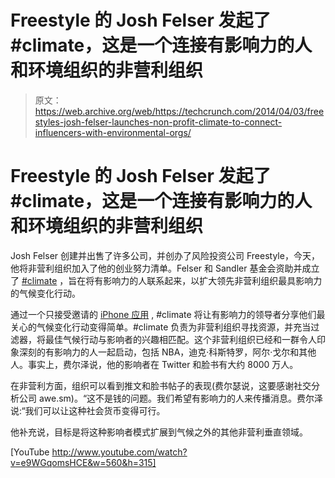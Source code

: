 # Freestyle 的 Josh Felser 发起了#climate，这是一个连接有影响力的人和环境组织的非营利组织 

> 原文：<https://web.archive.org/web/https://techcrunch.com/2014/04/03/freestyles-josh-felser-launches-non-profit-climate-to-connect-influencers-with-environmental-orgs/>

# Freestyle 的 Josh Felser 发起了#climate，这是一个连接有影响力的人和环境组织的非营利组织

Josh Felser 创建并出售了许多公司，并创办了风险投资公司 Freestyle，今天，他将非营利组织加入了他的创业努力清单。Felser 和 Sandler 基金会资助并成立了 [#climate](https://web.archive.org/web/20221006230014/http://www.hashtagclimate.org/) ，旨在将有影响力的人联系起来，以扩大领先非营利组织最具影响力的气候变化行动。

通过一个只接受邀请的 [iPhone 应用](https://web.archive.org/web/20221006230014/https://itunes.apple.com/us/app/climate/id786894088?mt=8) , #climate 将让有影响力的领导者分享他们最关心的气候变化行动变得简单。#climate 负责为非营利组织寻找资源，并充当过滤器，将最佳气候行动与影响者的兴趣相匹配。这个非营利组织已经和一群令人印象深刻的有影响力的人一起启动，包括 NBA，迪克·科斯特罗，阿尔·戈尔和其他人。事实上，费尔泽说，他的影响者在 Twitter 和脸书有大约 8000 万人。

在非营利方面，组织可以看到推文和脸书帖子的表现(费尔瑟说，这要感谢社交分析公司 awe.sm)。“这不是钱的问题。我们希望有影响力的人来传播消息。费尔泽说:“我们可以让这种社会货币变得可行。

他补充说，目标是将这种影响者模式扩展到气候之外的其他非营利垂直领域。

[YouTube http://www.youtube.com/watch?v=e9WGqomsHCE&w=560&h=315]